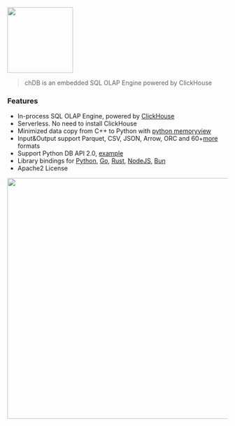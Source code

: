 <div align="left">
  <a href="https://chdb.io">
    <img src="https://github.com/chdb-io/chdb/raw/pybind/docs/_static/snake-chdb.png" height="150">
  </a>
</div>

> chDB is an embedded SQL OLAP Engine powered by ClickHouse

### Features
     
* In-process SQL OLAP Engine, powered by [ClickHouse](https://github.com/clickhouse/clickhouse)
* Serverless. No need to install ClickHouse
* Minimized data copy from C++ to Python with [python memoryview](https://docs.python.org/3/c-api/memoryview.html)
* Input&Output support Parquet, CSV, JSON, Arrow, ORC and 60+[more](https://clickhouse.com/docs/en/interfaces/formats) formats
* Support Python DB API 2.0, [example](examples/dbapi.py)
* Library bindings for [Python](https://github.com/chdb-io/chdb), [Go](https://github.com/chdb-io/chdb-go), [Rust](https://github.com/chdb-io/chdb-rust), [NodeJS](https://github.com/chdb-io/chdb-node), [Bun](https://github.com/chdb-io/chdb-bun)
* Apache2 License

<img src="https://api.star-history.com/svg?repos=chdb-io/chdb&Date" width=550>
